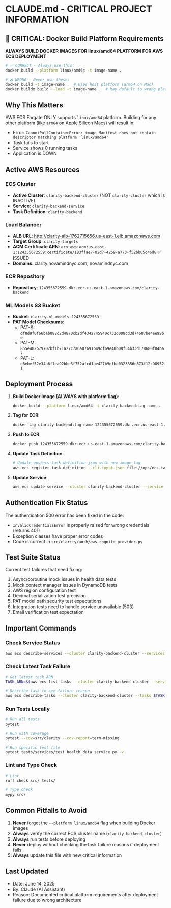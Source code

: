 # CLAUDE.md - CRITICAL PROJECT INFORMATION

## 🚨 CRITICAL: Docker Build Platform Requirements

**ALWAYS BUILD DOCKER IMAGES FOR linux/amd64 PLATFORM FOR AWS ECS DEPLOYMENT**

```bash
# ✅ CORRECT - Always use this:
docker build --platform linux/amd64 -t image-name .

# ❌ WRONG - Never use these:
docker build -t image-name .  # Uses host platform (arm64 on Mac)
docker buildx build --load -t image-name .  # May default to wrong platform
```

## Why This Matters

AWS ECS Fargate ONLY supports `linux/amd64` platform. Building for any other platform (like `arm64` on Apple Silicon Macs) will result in:
- Error: `CannotPullContainerError: image Manifest does not contain descriptor matching platform 'linux/amd64'`
- Task fails to start
- Service shows 0 running tasks
- Application is DOWN

## Active AWS Resources

### ECS Cluster
- **Active Cluster**: `clarity-backend-cluster` (NOT `clarity-cluster` which is INACTIVE)
- **Service**: `clarity-backend-service`
- **Task Definition**: `clarity-backend`

### Load Balancer
- **ALB URL**: http://clarity-alb-1762715656.us-east-1.elb.amazonaws.com
- **Target Group**: `clarity-targets`
- **ACM Certificate ARN**: `arn:aws:acm:us-east-1:124355672559:certificate/183ffae7-82d7-4259-a773-f52bb05c46d8` ✅ ISSUED
- **Domains**: clarity.novamindnyc.com, novamindnyc.com

### ECR Repository
- **Repository**: `124355672559.dkr.ecr.us-east-1.amazonaws.com/clarity-backend`

### ML Models S3 Bucket
- **Bucket**: `clarity-ml-models-124355672559`
- **PAT Model Checksums**:
  - PAT-S: `df8d9f0f66bab088d2d4870cb2df4342745940c732d008cd3d74687be4ee99be`
  - PAT-M: `855e482b79707bf1b71a27c7a6a07691b49df69e40b08f54b33d178680f04ba7`
  - PAT-L: `e8ebef52e34a6f1ea92bbe3f752afcd1ae427b9efbe0323856e873f12c989521`

## Deployment Process

1. **Build Docker Image (ALWAYS with platform flag)**:
   ```bash
   docker build --platform linux/amd64 -t clarity-backend:tag-name .
   ```

2. **Tag for ECR**:
   ```bash
   docker tag clarity-backend:tag-name 124355672559.dkr.ecr.us-east-1.amazonaws.com/clarity-backend:tag-name
   ```

3. **Push to ECR**:
   ```bash
   docker push 124355672559.dkr.ecr.us-east-1.amazonaws.com/clarity-backend:tag-name
   ```

4. **Update Task Definition**:
   ```bash
   # Update ops/ecs-task-definition.json with new image tag
   aws ecs register-task-definition --cli-input-json file://ops/ecs-task-definition.json --region us-east-1
   ```

5. **Update Service**:
   ```bash
   aws ecs update-service --cluster clarity-backend-cluster --service clarity-backend-service --task-definition clarity-backend:REVISION --region us-east-1
   ```

## Authentication Fix Status

The authentication 500 error has been fixed in the code:
- `InvalidCredentialsError` is properly raised for wrong credentials (returns 401)
- Exception classes have proper error codes
- Code is correct in `src/clarity/auth/aws_cognito_provider.py`

## Test Suite Status

Current test failures that need fixing:
1. Async/coroutine mock issues in health data tests
2. Mock context manager issues in DynamoDB tests
3. AWS region configuration test
4. Decimal serialization test precision
5. PAT model path security test expectations
6. Integration tests need to handle service unavailable (503)
7. Email verification test expectation

## Important Commands

### Check Service Status
```bash
aws ecs describe-services --cluster clarity-backend-cluster --services clarity-backend-service --region us-east-1
```

### Check Latest Task Failure
```bash
# Get latest task ARN
TASK_ARN=$(aws ecs list-tasks --cluster clarity-backend-cluster --service-name clarity-backend-service --region us-east-1 --query 'taskArns[0]' --output text)

# Describe task to see failure reason
aws ecs describe-tasks --cluster clarity-backend-cluster --tasks $TASK_ARN --region us-east-1
```

### Run Tests Locally
```bash
# Run all tests
pytest

# Run with coverage
pytest --cov=src/clarity --cov-report=term-missing

# Run specific test file
pytest tests/services/test_health_data_service.py -v
```

### Lint and Type Check
```bash
# Lint
ruff check src/ tests/

# Type check
mypy src/
```

## Common Pitfalls to Avoid

1. **Never** forget the `--platform linux/amd64` flag when building Docker images
2. **Always** verify the correct ECS cluster name (`clarity-backend-cluster`)
3. **Always** run tests before deploying
4. **Never** deploy without checking the task failure reasons if deployment fails
5. **Always** update this file with new critical information

## Last Updated

- Date: June 14, 2025
- By: Claude (AI Assistant)
- Reason: Documented critical platform requirements after deployment failure due to wrong architecture